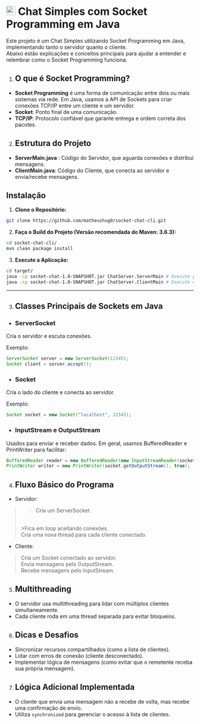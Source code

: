 # <img src="https://roadmap.sh/images/gifs/rocket.gif" width="25px">  Chat Simples com Socket Programming em Java

Este projeto é um Chat Simples utilizando Socket Programming em Java, implementando tanto o servidor quanto o cliente. 
<br>
Abaixo estão explicações e conceitos principais para ajudar a entender e relembrar como o Socket Programming funciona.

1. ## O que é Socket Programming?

- **Socket Programming** é uma forma de comunicação entre dois ou mais sistemas via rede. Em Java, usamos a API de Sockets para criar conexões TCP/IP entre um cliente e um servidor.
- **Socket**: Ponto final de uma comunicação.
- **TCP/IP**: Protocolo confiável que garante entrega e ordem correta dos pacotes.

2. ## Estrutura do Projeto

- **ServerMain.java** : Código do Servidor, que aguarda conexões e distribui mensagens.
- **ClientMain.java**: Código do Cliente, que conecta ao servidor e envia/recebe mensagens.

## Instalação
1. **Clone o Repositório:**
```bash
git clone https://github.com/matheushug0/socket-chat-cli.git
```
2. **Faça o Build do Projeto (Versão recomendada do Maven: 3.6.3):**
```bash
cd socket-chat-cli/
mvn clean package install
```
3. **Execute a Aplicação:**
```bash
cd target/
java -cp socket-chat-1.0-SNAPSHOT.jar ChatServer.ServerMain # Execute primeiro o Servidor
java -cp socket-chat-1.0-SNAPSHOT.jar ChatServer.ClientMain # Execute em um ou mais terminais um Cliente
```
---

3. ## Classes Principais de Sockets em Java

- ### ServerSocket

Cria o servidor e escuta conexões.

Exemplo:

```java
ServerSocket server = new ServerSocket(12345);
Socket client = server.accept();
 ```
- ### Socket

Cria o lado do cliente e conecta ao servidor.

Exemplo:

```java
Socket socket = new Socket("localhost", 12345);
```

- ### InputStream e OutputStream

Usados para enviar e receber dados.
Em geral, usamos BufferedReader e PrintWriter para facilitar:

```java
BufferedReader reader = new BufferedReader(new InputStreamReader(socket.getInputStream()));
PrintWriter writer = new PrintWriter(socket.getOutputStream(), true);
```

4. ## Fluxo Básico do Programa

- Servidor:

>>Cria um ServerSocket.
> <br>
>>Fica em loop aceitando conexões.
> <br>
> Cria uma nova thread para cada cliente conectado.

- Cliente:
 
> Cria um Socket conectado ao servidor.
> <br>
> Envia mensagens pelo OutputStream.
> <br>
> Recebe mensagens pelo InputStream.

5. ## Multithreading

- O servidor usa multithreading para lidar com múltiplos clientes simultaneamente.
- Cada cliente roda em uma thread separada para evitar bloqueios.

6. ## Dicas e Desafios

- Sincronizar recursos compartilhados (como a lista de clientes).
- Lidar com erros de conexão (cliente desconectado).
- Implementar lógica de mensagens (como evitar que o remetente receba sua própria mensagem).

7. ## Lógica Adicional Implementada

- O cliente que envia uma mensagem não a recebe de volta, mas recebe uma confirmação de envio.
- Utiliza `synchronized` para gerenciar o acesso à lista de clientes.